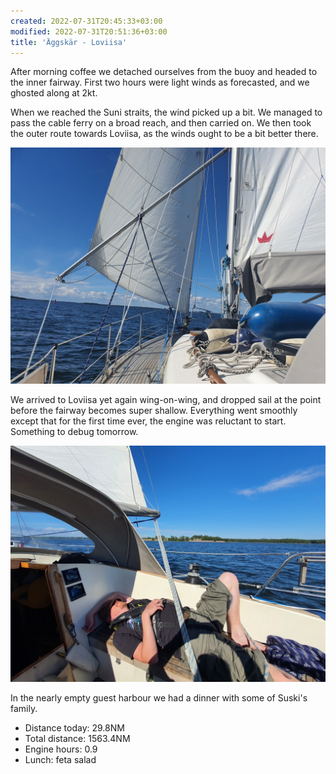 ```yaml
---
created: 2022-07-31T20:45:33+03:00
modified: 2022-07-31T20:51:36+03:00
title: 'Äggskär - Loviisa'
---
```


After morning coffee we detached ourselves from the buoy and headed to the inner fairway. First two hours were light winds as forecasted, and we ghosted along at 2kt.

When we reached the Suni straits, the wind picked up a bit. We managed to pass the cable ferry on a broad reach, and then carried on. We then took the outer route towards Loviisa, as the winds ought to be a bit better there.

![Image](../2022/06ce88647ae86b02ce20593b2d041ddf.jpg) 

We arrived to Loviisa yet again wing-on-wing, and dropped sail at the point before the fairway becomes super shallow. Everything went smoothly except that for the first time ever, the engine was reluctant to start. Something to debug tomorrow.

![Image](../2022/d74ed93e99d527d1469b8dad244517bc.jpg) 

In the nearly empty guest harbour we had a dinner with some of Suski's family.

* Distance today: 29.8NM
* Total distance: 1563.4NM
* Engine hours: 0.9
* Lunch: feta salad
